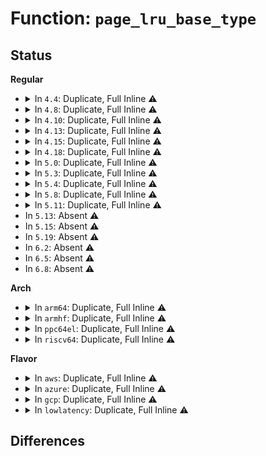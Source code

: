 # Function: <code>page_lru_base_type</code>

## Status
<b>Regular</b>
<ul>
<li>
<details>
<summary>In <code>4.4</code>: Duplicate, Full Inline ⚠️</summary>

**Collision:** Static Duplication

**Inline:** Full

**Transformation:** False

**Instances:**

```
In mm/swap.c (ffffffff8119c9a3)
Location: include/linux/mm_inline.h:51
Inline: True
Inline callers:
  - mm/swap.c:__page_cache_release
  - mm/swap.c:__pagevec_lru_add_fn
  - mm/swap.c:release_pages
  - mm/swap.c:lru_add_page_tail
```
```
In mm/vmscan.c (ffffffff811a291c)
Location: include/linux/mm_inline.h:51
Inline: True
Inline callers:
  - mm/vmscan.c:isolate_lru_page
  - mm/vmscan.c:putback_inactive_pages
  - mm/vmscan.c:check_move_unevictable_pages
```
```
In mm/compaction.c (ffffffff811b61b8)
Location: include/linux/mm_inline.h:51
Inline: True
Inline callers:
  - mm/compaction.c:isolate_migratepages_block
```
```
In mm/mlock.c (ffffffff811c2cf0)
Location: include/linux/mm_inline.h:51
Inline: True
```
```
In mm/memcontrol.c (ffffffff811fecfe)
Location: include/linux/mm_inline.h:51
Inline: True
Inline callers:
  - mm/memcontrol.c:lock_page_lru
  - mm/memcontrol.c:unlock_page_lru
```
</details>
</li>
<li>
<details>
<summary>In <code>4.8</code>: Duplicate, Full Inline ⚠️</summary>

**Collision:** Static Duplication

**Inline:** Full

**Transformation:** False

**Instances:**

```
In mm/swap.c (ffffffff811b20f6)
Location: include/linux/mm_inline.h:68
Inline: True
Inline callers:
  - mm/swap.c:__pagevec_lru_add_fn
  - mm/swap.c:lru_add_page_tail
  - mm/swap.c:release_pages
  - mm/swap.c:__page_cache_release
```
```
In mm/vmscan.c (ffffffff811bca93)
Location: include/linux/mm_inline.h:68
Inline: True
Inline callers:
  - mm/vmscan.c:check_move_unevictable_pages
  - mm/vmscan.c:putback_inactive_pages
  - mm/vmscan.c:isolate_lru_page
```
```
In mm/compaction.c (ffffffff811d0262)
Location: include/linux/mm_inline.h:68
Inline: True
Inline callers:
  - mm/compaction.c:isolate_migratepages_block
```
```
In mm/mlock.c (ffffffff811de993)
Location: include/linux/mm_inline.h:68
Inline: True
```
```
In mm/memcontrol.c (ffffffff81224b28)
Location: include/linux/mm_inline.h:68
Inline: True
Inline callers:
  - mm/memcontrol.c:mem_cgroup_commit_charge
  - mm/memcontrol.c:mem_cgroup_commit_charge
```
</details>
</li>
<li>
<details>
<summary>In <code>4.10</code>: Duplicate, Full Inline ⚠️</summary>

**Collision:** Static Duplication

**Inline:** Full

**Transformation:** False

**Instances:**

```
In mm/swap.c (ffffffff811c2752)
Location: include/linux/mm_inline.h:68
Inline: True
Inline callers:
  - mm/swap.c:__pagevec_lru_add_fn
  - mm/swap.c:lru_add_page_tail
  - mm/swap.c:release_pages
  - mm/swap.c:__page_cache_release
```
```
In mm/vmscan.c (ffffffff811cd166)
Location: include/linux/mm_inline.h:68
Inline: True
Inline callers:
  - mm/vmscan.c:check_move_unevictable_pages
  - mm/vmscan.c:putback_inactive_pages
  - mm/vmscan.c:isolate_lru_page
```
```
In mm/compaction.c (ffffffff811e02d8)
Location: include/linux/mm_inline.h:68
Inline: True
Inline callers:
  - mm/compaction.c:isolate_migratepages_block
```
```
In mm/mlock.c (ffffffff811ee7b5)
Location: include/linux/mm_inline.h:68
Inline: True
```
```
In mm/memcontrol.c (ffffffff81237116)
Location: include/linux/mm_inline.h:68
Inline: True
Inline callers:
  - mm/memcontrol.c:mem_cgroup_commit_charge
  - mm/memcontrol.c:mem_cgroup_commit_charge
```
</details>
</li>
<li>
<details>
<summary>In <code>4.13</code>: Duplicate, Full Inline ⚠️</summary>

**Collision:** Static Duplication

**Inline:** Full

**Transformation:** False

**Instances:**

```
In mm/swap.c (ffffffff811cabca)
Location: include/linux/mm_inline.h:75
Inline: True
Inline callers:
  - mm/swap.c:__pagevec_lru_add_fn
  - mm/swap.c:lru_add_page_tail
  - mm/swap.c:release_pages
  - mm/swap.c:__page_cache_release
```
```
In mm/vmscan.c (ffffffff811d5e67)
Location: include/linux/mm_inline.h:75
Inline: True
Inline callers:
  - mm/vmscan.c:check_move_unevictable_pages
  - mm/vmscan.c:putback_inactive_pages
  - mm/vmscan.c:isolate_lru_page
```
```
In mm/compaction.c (ffffffff811e9f5f)
Location: include/linux/mm_inline.h:75
Inline: True
Inline callers:
  - mm/compaction.c:isolate_migratepages_block
```
```
In mm/mlock.c (ffffffff811f973b)
Location: include/linux/mm_inline.h:75
Inline: True
```
```
In mm/memcontrol.c (ffffffff81242bd7)
Location: include/linux/mm_inline.h:75
Inline: True
Inline callers:
  - mm/memcontrol.c:mem_cgroup_commit_charge
  - mm/memcontrol.c:mem_cgroup_commit_charge
```
</details>
</li>
<li>
<details>
<summary>In <code>4.15</code>: Duplicate, Full Inline ⚠️</summary>

**Collision:** Static Duplication

**Inline:** Full

**Transformation:** False

**Instances:**

```
In mm/swap.c (ffffffff811df93d)
Location: include/linux/mm_inline.h:76
Inline: True
Inline callers:
  - mm/swap.c:__pagevec_lru_add_fn
  - mm/swap.c:lru_add_page_tail
  - mm/swap.c:release_pages
  - mm/swap.c:__page_cache_release
```
```
In mm/vmscan.c (ffffffff811eb387)
Location: include/linux/mm_inline.h:76
Inline: True
Inline callers:
  - mm/vmscan.c:check_move_unevictable_pages
  - mm/vmscan.c:putback_inactive_pages
  - mm/vmscan.c:isolate_lru_page
```
```
In mm/compaction.c (ffffffff812002ba)
Location: include/linux/mm_inline.h:76
Inline: True
Inline callers:
  - mm/compaction.c:isolate_migratepages_block
```
```
In mm/mlock.c (ffffffff81211b6b)
Location: include/linux/mm_inline.h:76
Inline: True
```
```
In mm/memcontrol.c (ffffffff81262a17)
Location: include/linux/mm_inline.h:76
Inline: True
Inline callers:
  - mm/memcontrol.c:mem_cgroup_commit_charge
  - mm/memcontrol.c:mem_cgroup_commit_charge
```
</details>
</li>
<li>
<details>
<summary>In <code>4.18</code>: Duplicate, Full Inline ⚠️</summary>

**Collision:** Static Duplication

**Inline:** Full

**Transformation:** False

**Instances:**

```
In mm/swap.c (ffffffff81201f7c)
Location: include/linux/mm_inline.h:76
Inline: True
Inline callers:
  - mm/swap.c:__pagevec_lru_add_fn
  - mm/swap.c:lru_add_page_tail
  - mm/swap.c:release_pages
  - mm/swap.c:__page_cache_release
```
```
In mm/vmscan.c (ffffffff8120cb5e)
Location: include/linux/mm_inline.h:76
Inline: True
Inline callers:
  - mm/vmscan.c:check_move_unevictable_pages
  - mm/vmscan.c:putback_inactive_pages
  - mm/vmscan.c:isolate_lru_page
```
```
In mm/compaction.c (ffffffff812216e8)
Location: include/linux/mm_inline.h:76
Inline: True
Inline callers:
  - mm/compaction.c:isolate_migratepages_block
```
```
In mm/mlock.c (ffffffff812328b4)
Location: include/linux/mm_inline.h:76
Inline: True
```
```
In mm/memcontrol.c (ffffffff812868e9)
Location: include/linux/mm_inline.h:76
Inline: True
Inline callers:
  - mm/memcontrol.c:mem_cgroup_commit_charge
  - mm/memcontrol.c:mem_cgroup_commit_charge
```
</details>
</li>
<li>
<details>
<summary>In <code>5.0</code>: Duplicate, Full Inline ⚠️</summary>

**Collision:** Static Duplication

**Inline:** Full

**Transformation:** False

**Instances:**

```
In mm/swap.c (ffffffff812148fc)
Location: include/linux/mm_inline.h:76
Inline: True
Inline callers:
  - mm/swap.c:__pagevec_lru_add_fn
  - mm/swap.c:lru_add_page_tail
  - mm/swap.c:release_pages
  - mm/swap.c:__page_cache_release
```
```
In mm/vmscan.c (ffffffff8121fa1d)
Location: include/linux/mm_inline.h:76
Inline: True
Inline callers:
  - mm/vmscan.c:check_move_unevictable_pages
  - mm/vmscan.c:putback_inactive_pages
  - mm/vmscan.c:isolate_lru_page
```
```
In mm/compaction.c (ffffffff81234745)
Location: include/linux/mm_inline.h:76
Inline: True
Inline callers:
  - mm/compaction.c:isolate_migratepages_block
```
```
In mm/mlock.c (ffffffff812460f7)
Location: include/linux/mm_inline.h:76
Inline: True
```
```
In mm/memcontrol.c (ffffffff8129b875)
Location: include/linux/mm_inline.h:76
Inline: True
Inline callers:
  - mm/memcontrol.c:mem_cgroup_commit_charge
  - mm/memcontrol.c:mem_cgroup_commit_charge
```
</details>
</li>
<li>
<details>
<summary>In <code>5.3</code>: Duplicate, Full Inline ⚠️</summary>

**Collision:** Static Duplication

**Inline:** Full

**Transformation:** False

**Instances:**

```
In mm/swap.c (ffffffff812245c4)
Location: include/linux/mm_inline.h:76
Inline: True
Inline callers:
  - mm/swap.c:__pagevec_lru_add_fn
  - mm/swap.c:lru_add_page_tail
  - mm/swap.c:release_pages
  - mm/swap.c:__page_cache_release
```
```
In mm/vmscan.c (ffffffff8122f188)
Location: include/linux/mm_inline.h:76
Inline: True
Inline callers:
  - mm/vmscan.c:check_move_unevictable_pages
  - mm/vmscan.c:move_pages_to_lru
  - mm/vmscan.c:isolate_lru_page
```
```
In mm/compaction.c (ffffffff81244561)
Location: include/linux/mm_inline.h:76
Inline: True
Inline callers:
  - mm/compaction.c:isolate_migratepages_block
```
```
In mm/mlock.c (ffffffff81258312)
Location: include/linux/mm_inline.h:76
Inline: True
```
```
In mm/memcontrol.c (ffffffff812b6c89)
Location: include/linux/mm_inline.h:76
Inline: True
Inline callers:
  - mm/memcontrol.c:mem_cgroup_commit_charge
  - mm/memcontrol.c:mem_cgroup_commit_charge
```
</details>
</li>
<li>
<details>
<summary>In <code>5.4</code>: Duplicate, Full Inline ⚠️</summary>

**Collision:** Static Duplication

**Inline:** Full

**Transformation:** False

**Instances:**

```
In mm/swap.c (ffffffff81232354)
Location: include/linux/mm_inline.h:76
Inline: True
Inline callers:
  - mm/swap.c:__pagevec_lru_add_fn
  - mm/swap.c:lru_add_page_tail
  - mm/swap.c:release_pages
  - mm/swap.c:__page_cache_release
```
```
In mm/vmscan.c (ffffffff8123d318)
Location: include/linux/mm_inline.h:76
Inline: True
Inline callers:
  - mm/vmscan.c:check_move_unevictable_pages
  - mm/vmscan.c:move_pages_to_lru
  - mm/vmscan.c:isolate_lru_page
```
```
In mm/compaction.c (ffffffff81252a21)
Location: include/linux/mm_inline.h:76
Inline: True
Inline callers:
  - mm/compaction.c:isolate_migratepages_block
```
```
In mm/mlock.c (ffffffff812667e2)
Location: include/linux/mm_inline.h:76
Inline: True
```
```
In mm/memcontrol.c (ffffffff812c8b59)
Location: include/linux/mm_inline.h:76
Inline: True
Inline callers:
  - mm/memcontrol.c:mem_cgroup_commit_charge
  - mm/memcontrol.c:mem_cgroup_commit_charge
```
</details>
</li>
<li>
<details>
<summary>In <code>5.8</code>: Duplicate, Full Inline ⚠️</summary>

**Collision:** Static Duplication

**Inline:** Full

**Transformation:** False

**Instances:**

```
In mm/swap.c (ffffffff8125f64a)
Location: include/linux/mm_inline.h:77
Inline: True
Inline callers:
  - mm/swap.c:__pagevec_lru_add_fn
  - mm/swap.c:lru_add_page_tail
  - mm/swap.c:release_pages
  - mm/swap.c:lru_deactivate_file_fn
  - mm/swap.c:__page_cache_release
```
```
In mm/vmscan.c (ffffffff812658de)
Location: include/linux/mm_inline.h:77
Inline: True
Inline callers:
  - mm/vmscan.c:check_move_unevictable_pages
  - mm/vmscan.c:isolate_lru_page
```
```
In mm/compaction.c (ffffffff81282b0e)
Location: include/linux/mm_inline.h:77
Inline: True
Inline callers:
  - mm/compaction.c:isolate_migratepages_block
```
```
In mm/mlock.c (ffffffff812968ad)
Location: include/linux/mm_inline.h:77
Inline: True
```
</details>
</li>
<li>
<details>
<summary>In <code>5.11</code>: Duplicate, Full Inline ⚠️</summary>

**Collision:** Static Duplication

**Inline:** Full

**Transformation:** False

**Instances:**

```
In mm/swap.c (ffffffff81269bc8)
Location: include/linux/mm_inline.h:77
Inline: True
Inline callers:
  - mm/swap.c:__pagevec_lru_add_fn
  - mm/swap.c:release_pages
  - mm/swap.c:lru_deactivate_file_fn
  - mm/swap.c:__page_cache_release
```
```
In mm/vmscan.c (ffffffff812702ba)
Location: include/linux/mm_inline.h:77
Inline: True
Inline callers:
  - mm/vmscan.c:check_move_unevictable_pages
  - mm/vmscan.c:move_pages_to_lru
  - mm/vmscan.c:isolate_lru_page
```
```
In mm/compaction.c (ffffffff8128d0ce)
Location: include/linux/mm_inline.h:77
Inline: True
Inline callers:
  - mm/compaction.c:isolate_migratepages_block
```
```
In mm/mlock.c (ffffffff812a1c66)
Location: include/linux/mm_inline.h:77
Inline: True
Inline callers:
  - mm/mlock.c:__munlock_pagevec
```
</details>
</li>
<li>
In <code>5.13</code>: Absent ⚠️
</li>
<li>
In <code>5.15</code>: Absent ⚠️
</li>
<li>
In <code>5.19</code>: Absent ⚠️
</li>
<li>
In <code>6.2</code>: Absent ⚠️
</li>
<li>
In <code>6.5</code>: Absent ⚠️
</li>
<li>
In <code>6.8</code>: Absent ⚠️
</li>
</ul>
<b>Arch</b>
<ul>
<li>
<details>
<summary>In <code>arm64</code>: Duplicate, Full Inline ⚠️</summary>

**Collision:** Static Duplication

**Inline:** Full

**Transformation:** False

**Instances:**

```
In mm/swap.c (ffff8000102c11d8)
Location: include/linux/mm_inline.h:76
Inline: True
Inline callers:
  - mm/swap.c:__pagevec_lru_add_fn
  - mm/swap.c:lru_add_page_tail
  - mm/swap.c:release_pages
  - mm/swap.c:__page_cache_release
```
```
In mm/vmscan.c (ffff8000102ce768)
Location: include/linux/mm_inline.h:76
Inline: True
Inline callers:
  - mm/vmscan.c:check_move_unevictable_pages
  - mm/vmscan.c:move_pages_to_lru
  - mm/vmscan.c:isolate_lru_page
```
```
In mm/compaction.c (ffff8000102eb2a8)
Location: include/linux/mm_inline.h:76
Inline: True
Inline callers:
  - mm/compaction.c:isolate_migratepages_block
```
```
In mm/mlock.c (ffff8000102fd7a0)
Location: include/linux/mm_inline.h:76
Inline: True
```
```
In mm/memcontrol.c (ffff80001036b7e0)
Location: include/linux/mm_inline.h:76
Inline: True
Inline callers:
  - mm/memcontrol.c:mem_cgroup_commit_charge
  - mm/memcontrol.c:mem_cgroup_commit_charge
```
</details>
</li>
<li>
<details>
<summary>In <code>armhf</code>: Duplicate, Full Inline ⚠️</summary>

**Collision:** Static Duplication

**Inline:** Full

**Transformation:** False

**Instances:**

```
In mm/swap.c (c04ed474)
Location: include/linux/mm_inline.h:76
Inline: True
Inline callers:
  - mm/swap.c:__pagevec_lru_add_fn
  - mm/swap.c:release_pages
  - mm/swap.c:__page_cache_release
```
```
In mm/vmscan.c (c04f8528)
Location: include/linux/mm_inline.h:76
Inline: True
Inline callers:
  - mm/vmscan.c:check_move_unevictable_pages
  - mm/vmscan.c:move_pages_to_lru
  - mm/vmscan.c:isolate_lru_page
```
```
In mm/compaction.c (c050eb78)
Location: include/linux/mm_inline.h:76
Inline: True
Inline callers:
  - mm/compaction.c:isolate_migratepages_block
```
```
In mm/mlock.c (c051cba4)
Location: include/linux/mm_inline.h:76
Inline: True
```
```
In mm/memcontrol.c (c055d0dc)
Location: include/linux/mm_inline.h:76
Inline: True
Inline callers:
  - mm/memcontrol.c:mem_cgroup_commit_charge
  - mm/memcontrol.c:mem_cgroup_commit_charge
```
</details>
</li>
<li>
<details>
<summary>In <code>ppc64el</code>: Duplicate, Full Inline ⚠️</summary>

**Collision:** Static Duplication

**Inline:** Full

**Transformation:** False

**Instances:**

```
In mm/swap.c (c00000000037c264)
Location: include/linux/mm_inline.h:76
Inline: True
Inline callers:
  - mm/swap.c:__pagevec_lru_add_fn
  - mm/swap.c:lru_add_page_tail
  - mm/swap.c:release_pages
  - mm/swap.c:__page_cache_release
```
```
In mm/vmscan.c (c00000000038c558)
Location: include/linux/mm_inline.h:76
Inline: True
Inline callers:
  - mm/vmscan.c:check_move_unevictable_pages
  - mm/vmscan.c:move_pages_to_lru
  - mm/vmscan.c:isolate_lru_page
```
```
In mm/compaction.c (c0000000003acaf0)
Location: include/linux/mm_inline.h:76
Inline: True
Inline callers:
  - mm/compaction.c:isolate_migratepages_block
```
```
In mm/mlock.c (c0000000003c8b50)
Location: include/linux/mm_inline.h:76
Inline: True
```
```
In mm/memcontrol.c (c00000000045b630)
Location: include/linux/mm_inline.h:76
Inline: True
Inline callers:
  - mm/memcontrol.c:mem_cgroup_commit_charge
  - mm/memcontrol.c:mem_cgroup_commit_charge
```
</details>
</li>
<li>
<details>
<summary>In <code>riscv64</code>: Duplicate, Full Inline ⚠️</summary>

**Collision:** Static Duplication

**Inline:** Full

**Transformation:** False

**Instances:**

```
In mm/swap.c (ffffffe0001e3572)
Location: include/linux/mm_inline.h:76
Inline: True
Inline callers:
  - mm/swap.c:__pagevec_lru_add_fn
  - mm/swap.c:release_pages
  - mm/swap.c:__page_cache_release
```
```
In mm/vmscan.c (ffffffe0001ec8cc)
Location: include/linux/mm_inline.h:76
Inline: True
Inline callers:
  - mm/vmscan.c:check_move_unevictable_pages
  - mm/vmscan.c:move_pages_to_lru
  - mm/vmscan.c:isolate_lru_page
```
```
In mm/compaction.c (ffffffe0001ff912)
Location: include/linux/mm_inline.h:76
Inline: True
Inline callers:
  - mm/compaction.c:isolate_migratepages_block
```
```
In mm/mlock.c (ffffffe00020c05c)
Location: include/linux/mm_inline.h:76
Inline: True
```
```
In mm/memcontrol.c (ffffffe00024902a)
Location: include/linux/mm_inline.h:76
Inline: True
Inline callers:
  - mm/memcontrol.c:mem_cgroup_commit_charge
  - mm/memcontrol.c:mem_cgroup_commit_charge
```
</details>
</li>
</ul>
<b>Flavor</b>
<ul>
<li>
<details>
<summary>In <code>aws</code>: Duplicate, Full Inline ⚠️</summary>

**Collision:** Static Duplication

**Inline:** Full

**Transformation:** False

**Instances:**

```
In mm/swap.c (ffffffff8122a9a4)
Location: include/linux/mm_inline.h:76
Inline: True
Inline callers:
  - mm/swap.c:__pagevec_lru_add_fn
  - mm/swap.c:lru_add_page_tail
  - mm/swap.c:release_pages
  - mm/swap.c:__page_cache_release
```
```
In mm/vmscan.c (ffffffff81235968)
Location: include/linux/mm_inline.h:76
Inline: True
Inline callers:
  - mm/vmscan.c:check_move_unevictable_pages
  - mm/vmscan.c:move_pages_to_lru
  - mm/vmscan.c:isolate_lru_page
```
```
In mm/compaction.c (ffffffff8124b071)
Location: include/linux/mm_inline.h:76
Inline: True
Inline callers:
  - mm/compaction.c:isolate_migratepages_block
```
```
In mm/mlock.c (ffffffff8125ee32)
Location: include/linux/mm_inline.h:76
Inline: True
```
```
In mm/memcontrol.c (ffffffff812c1139)
Location: include/linux/mm_inline.h:76
Inline: True
Inline callers:
  - mm/memcontrol.c:mem_cgroup_commit_charge
  - mm/memcontrol.c:mem_cgroup_commit_charge
```
</details>
</li>
<li>
<details>
<summary>In <code>azure</code>: Duplicate, Full Inline ⚠️</summary>

**Collision:** Static Duplication

**Inline:** Full

**Transformation:** False

**Instances:**

```
In mm/swap.c (ffffffff8121dac4)
Location: include/linux/mm_inline.h:76
Inline: True
Inline callers:
  - mm/swap.c:__pagevec_lru_add_fn
  - mm/swap.c:lru_add_page_tail
  - mm/swap.c:release_pages
  - mm/swap.c:__page_cache_release
```
```
In mm/vmscan.c (ffffffff812289d2)
Location: include/linux/mm_inline.h:76
Inline: True
Inline callers:
  - mm/vmscan.c:check_move_unevictable_pages
  - mm/vmscan.c:move_pages_to_lru
  - mm/vmscan.c:isolate_lru_page
```
```
In mm/compaction.c (ffffffff8123e011)
Location: include/linux/mm_inline.h:76
Inline: True
Inline callers:
  - mm/compaction.c:isolate_migratepages_block
```
```
In mm/mlock.c (ffffffff81251262)
Location: include/linux/mm_inline.h:76
Inline: True
```
```
In mm/memcontrol.c (ffffffff812b2187)
Location: include/linux/mm_inline.h:76
Inline: True
Inline callers:
  - mm/memcontrol.c:mem_cgroup_commit_charge
  - mm/memcontrol.c:mem_cgroup_commit_charge
```
</details>
</li>
<li>
<details>
<summary>In <code>gcp</code>: Duplicate, Full Inline ⚠️</summary>

**Collision:** Static Duplication

**Inline:** Full

**Transformation:** False

**Instances:**

```
In mm/swap.c (ffffffff81228744)
Location: include/linux/mm_inline.h:76
Inline: True
Inline callers:
  - mm/swap.c:__pagevec_lru_add_fn
  - mm/swap.c:lru_add_page_tail
  - mm/swap.c:release_pages
  - mm/swap.c:__page_cache_release
```
```
In mm/vmscan.c (ffffffff81233708)
Location: include/linux/mm_inline.h:76
Inline: True
Inline callers:
  - mm/vmscan.c:check_move_unevictable_pages
  - mm/vmscan.c:move_pages_to_lru
  - mm/vmscan.c:isolate_lru_page
```
```
In mm/compaction.c (ffffffff81248e11)
Location: include/linux/mm_inline.h:76
Inline: True
Inline callers:
  - mm/compaction.c:isolate_migratepages_block
```
```
In mm/mlock.c (ffffffff8125cbd2)
Location: include/linux/mm_inline.h:76
Inline: True
```
```
In mm/memcontrol.c (ffffffff812bef49)
Location: include/linux/mm_inline.h:76
Inline: True
Inline callers:
  - mm/memcontrol.c:mem_cgroup_commit_charge
  - mm/memcontrol.c:mem_cgroup_commit_charge
```
</details>
</li>
<li>
<details>
<summary>In <code>lowlatency</code>: Duplicate, Full Inline ⚠️</summary>

**Collision:** Static Duplication

**Inline:** Full

**Transformation:** False

**Instances:**

```
In mm/swap.c (ffffffff81237ab4)
Location: include/linux/mm_inline.h:76
Inline: True
Inline callers:
  - mm/swap.c:__pagevec_lru_add_fn
  - mm/swap.c:lru_add_page_tail
  - mm/swap.c:release_pages
  - mm/swap.c:__page_cache_release
```
```
In mm/vmscan.c (ffffffff81242c3f)
Location: include/linux/mm_inline.h:76
Inline: True
Inline callers:
  - mm/vmscan.c:check_move_unevictable_pages
  - mm/vmscan.c:move_pages_to_lru
  - mm/vmscan.c:isolate_lru_page
```
```
In mm/compaction.c (ffffffff8125865a)
Location: include/linux/mm_inline.h:76
Inline: True
Inline callers:
  - mm/compaction.c:isolate_migratepages_block
```
```
In mm/mlock.c (ffffffff8126c5b2)
Location: include/linux/mm_inline.h:76
Inline: True
```
```
In mm/memcontrol.c (ffffffff812cf9c0)
Location: include/linux/mm_inline.h:76
Inline: True
Inline callers:
  - mm/memcontrol.c:mem_cgroup_commit_charge
  - mm/memcontrol.c:mem_cgroup_commit_charge
```
</details>
</li>
</ul>

## Differences

